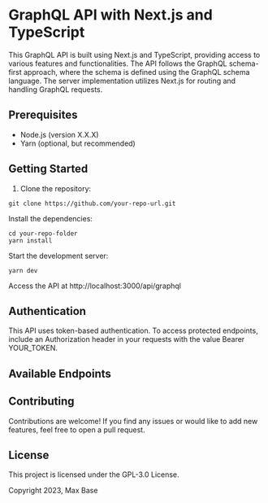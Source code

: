 # GraphQL API with Next.js and TypeScript

This GraphQL API is built using Next.js and TypeScript, providing access to various features and functionalities. The API follows the GraphQL schema-first approach, where the schema is defined using the GraphQL schema language. The server implementation utilizes Next.js for routing and handling GraphQL requests.

## Prerequisites

- Node.js (version X.X.X)
- Yarn (optional, but recommended)

## Getting Started

1. Clone the repository:

```shell
git clone https://github.com/your-repo-url.git
```

Install the dependencies:
```shell
cd your-repo-folder
yarn install
```

Start the development server:
```shell
yarn dev
```

Access the API at http://localhost:3000/api/graphql

## Authentication

This API uses token-based authentication. To access protected endpoints, include an Authorization header in your requests with the value Bearer YOUR_TOKEN.

## Available Endpoints


## Contributing

Contributions are welcome! If you find any issues or would like to add new features, feel free to open a pull request.

## License

This project is licensed under the GPL-3.0 License.

Copyright 2023, Max Base
